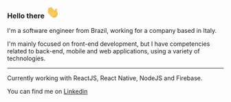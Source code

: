 ### Hello there <img src="https://raw.githubusercontent.com/ABSphreak/ABSphreak/master/gifs/Hi.gif" width="30px"></h2>

I'm a software engineer from Brazil, working for a company based in Italy. 

I'm mainly focused on front-end development, but I have competencies related to back-end, mobile and web applications, using a variety of technologies.

---
Currently working with ReactJS, React Native, NodeJS and Firebase.

You can find me on <a href="https://www.linkedin.com/in/fernandojuriolli/" target="_blank" title="LinkedIn">Linkedin</a>


   
